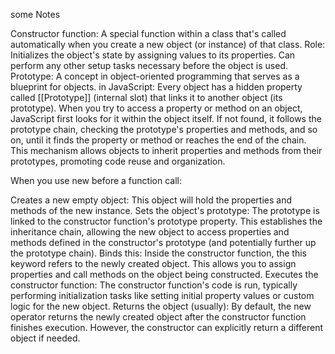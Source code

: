 some Notes 

Constructor function: A special function within a class that's called automatically when you create a new object (or instance) of that class.
Role:
Initializes the object's state by assigning values to its properties.
Can perform any other setup tasks necessary before the object is used.
Prototype: A concept in object-oriented programming that serves as a blueprint for objects.
in JavaScript:
Every object has a hidden property called [[Prototype]] (internal slot) that links it to another object (its prototype).
When you try to access a property or method on an object, JavaScript first looks for it within the object itself. If not found, it follows the prototype chain, checking the prototype's properties and methods, and so on, until it finds the property or method or reaches the end of the chain.
This mechanism allows objects to inherit properties and methods from their prototypes, promoting code reuse and organization.

When you use new before a function call:

Creates a new empty object: This object will hold the properties and methods of the new instance.
Sets the object's prototype: The prototype is linked to the constructor function's prototype property. This establishes the inheritance chain, allowing the new object to access properties and methods defined in the constructor's prototype (and potentially further up the prototype chain).
Binds this: Inside the constructor function, the this keyword refers to the newly created object. This allows you to assign properties and call methods on the object being constructed.
Executes the constructor function: The constructor function's code is run, typically performing initialization tasks like setting initial property values or custom logic for the new object.
Returns the object (usually): By default, the new operator returns the newly created object after the constructor function finishes execution. However, the constructor can explicitly return a different object if needed.
